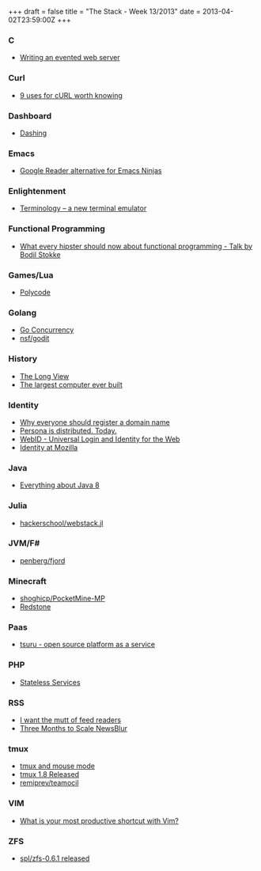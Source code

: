+++
draft = false
title = "The Stack - Week 13/2013"
date = 2013-04-02T23:59:00Z
+++



### C

 - [Writing an evented web server][applidiumwritinganeventedwebserver]

[applidiumwritinganeventedwebserver]: http://applidium.com/en/news/writing_an_evented_web_server/


### Curl

 - [9 uses for cURL worth knowing][9usesforcurlworthknowinghttpkittoolsforhackingonhttp]

[9usesforcurlworthknowinghttpkittoolsforhackingonhttp]: https://httpkit.com/resources/HTTP-from-the-Command-Line/


### Dashboard

 - [Dashing][dashing]

[dashing]: http://shopify.github.com/dashing/


### Emacs

 - [Google Reader alternative for Emacs Ninjas][googlereaderalternativeforemacsninjasidorobots]

[googlereaderalternativeforemacsninjasidorobots]: http://idorobots.org/2013/03/30/greader-alternative/


### Enlightenment

 - [Terminology – a new terminal emulator][terminologyanewterminalemulator]

[terminologyanewterminalemulator]: https://news.ycombinator.com/item?id=5438089


### Functional Programming

 - [What every hipster should now about functional programming - Talk by Bodil Stokke][parleyscombodil]

[parleyscombodil]: http://parleys.com/#play/5148922b0364bc17fc56ca4d/chapter0/about


### Games/Lua

 - [Polycode][polycode]

[polycode]: http://polycode.org/


### Golang

 - [Go Concurrency][goconcurrency]
 - [nsf/godit][nsfgoditgithub]

[goconcurrency]: http://www.slideshare.net/jgrahamc/go-oncurrency
[nsfgoditgithub]: https://github.com/nsf/godit


### History

 - [The Long View][thelongview]
 - [The largest computer ever built][thelargestcomputereverbuiltlocklinonscience]

[thelongview]: http://ompldr.org/vaHh3bA
[thelargestcomputereverbuiltlocklinonscience]: https://scottlocklin.wordpress.com/2013/03/28/the-largest-computer-ever-built/


### Identity

 - [Why everyone should register a domain name][whyeveryoneshouldregisteradomainnamedangillmorcommentisfreeguardiancouk]
 - [Persona is distributed. Today.][personaisdistributedtoday]
 - [WebID - Universal Login and Identity for the Web][webiduniversalloginandidentityfortheweb]
 - [Identity at Mozilla][identityatmozilla]

[whyeveryoneshouldregisteradomainnamedangillmorcommentisfreeguardiancouk]: http://www.guardian.co.uk/commentisfree/2013/mar/28/why-everyone-should-register-domain-name
[personaisdistributedtoday]: https://news.ycombinator.com/item?id=5446728
[webiduniversalloginandidentityfortheweb]: http://webid.info/
[identityatmozilla]: http://identity.mozilla.com/post/46374271364/persona-is-distributed-today


### Java

 - [Everything about Java 8][everythingaboutjava8techempowerblog]

[everythingaboutjava8techempowerblog]: http://www.techempower.com/blog/2013/03/26/everything-about-java-8/


### Julia

 - [hackerschool/webstack.jl][hackerschoolwebstackjlgithub]

[hackerschoolwebstackjlgithub]: https://github.com/hackerschool/webstack.jl


### JVM/F#

 - [penberg/fjord][penbergfjordgithub]

[penbergfjordgithub]: https://github.com/penberg/fjord


### Minecraft

 - [shoghicp/PocketMine-MP][shoghicppocketminempgithub]
 - [Redstone][redstone]

[shoghicppocketminempgithub]: https://github.com/shoghicp/PocketMine-MP
[redstone]: http://www.redstone.io/


### Paas

 - [tsuru - open source platform as a service][tsuruopensourceplatformasaservice]

[tsuruopensourceplatformasaservice]: http://globocom.github.com/tsuru/


### PHP

 - [Stateless Services][statelessservices]

[statelessservices]: https://igor.io/2013/03/31/stateless-services.html


### RSS

 - [I want the mutt of feed readers][zedashaw]
 - [Three Months to Scale NewsBlur][threemonthstoscalenewsblur]

[zedashaw]: http://www.zedshaw.com/essays/i_want_the_mutt_of_feed_readers.html
[threemonthstoscalenewsblur]: https://news.ycombinator.com/item?id=5391713


### tmux

 - [tmux and mouse mode][tmuxandmousemodedanlowe]
 - [tmux 1.8 Released][tmux18released]
 - [remiprev/teamocil][remiprevteamocilgithub]

[tmuxandmousemodedanlowe]: http://tangledhelix.com/blog/2012/07/16/tmux-and-mouse-mode/
[tmux18released]: https://news.ycombinator.com/item?id=5461785
[remiprevteamocilgithub]: https://github.com/remiprev/teamocil


### VIM

 - [What is your most productive shortcut with Vim?][productivitywhatisyourmostproductiveshortcutwithvimstackoverflow]

[productivitywhatisyourmostproductiveshortcutwithvimstackoverflow]: http://stackoverflow.com/questions/1218390/what-is-your-most-productive-shortcut-with-vim/1220118#1220118


### ZFS

 - [spl/zfs-0.6.1 released][splzfs061releasedgooglegroups]

[splzfs061releasedgooglegroups]: https://groups.google.com/a/zfsonlinux.org/forum/?fromgroups=#!topic/zfs-announce/ZXADhyOwFfA